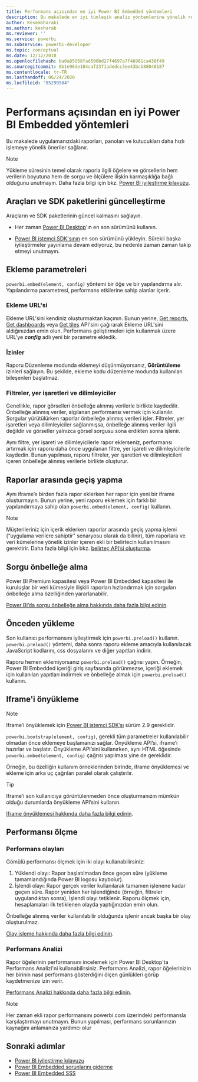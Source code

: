 ```yaml
---
title: Performans açısından en iyi Power BI Embedded yöntemleri
description: Bu makalede en iyi tümleşik analiz yöntemlerine yönelik rehberlik sağlanır
author: KesemSharabi
ms.author: kesharab
ms.reviewer: ''
ms.service: powerbi
ms.subservice: powerbi-developer
ms.topic: conceptual
ms.date: 12/12/2018
ms.openlocfilehash: ba0a85958fad500bd27f4697a7f46961ca430f49
ms.sourcegitcommit: 0b1e96de184caf2371adedcc3ee43bcb88048187
ms.contentlocale: tr-TR
ms.lasthandoff: 06/24/2020
ms.locfileid: "85299584"
---
```

# <a name="power-bi-embedded-performance-best-practices"></a>Performans açısından en iyi Power BI Embedded yöntemleri

Bu makalede uygulamanızdaki raporları, panoları ve kutucukları daha hızlı işlemeye yönelik öneriler sağlanır.

> [!Note]
> Yükleme süresinin temel olarak raporla ilgili öğelere ve görsellerin hem verilerin boyutuna hem de sorgu ve ölçülere ilişkin karmaşıklığa bağlı olduğunu unutmayın. Daha fazla bilgi için bkz. [Power BI iyileştirme kılavuzu](../../guidance/power-bi-optimization.md).

## <a name="update-tools-and-sdk-packages"></a>Araçları ve SDK paketlerini güncelleştirme

Araçların ve SDK paketlerinin güncel kalmasını sağlayın.

* Her zaman [Power BI Desktop](https://powerbi.microsoft.com/desktop/)'ın en son sürümünü kullanın.

* [Power BI istemci SDK'sının](https://github.com/Microsoft/PowerBI-JavaScript) en son sürümünü yükleyin. Sürekli başka iyileştirmeler yayınlama devam ediyoruz, bu nedenle zaman zaman takip etmeyi unutmayın.

## <a name="embed-parameters"></a>Ekleme parametreleri

`powerbi.embed(element, config)` yöntemi bir öğe ve bir yapılandırma alır. Yapılandırma parametresi, performans etkilerine sahip alanlar içerir.

### <a name="embed-url"></a>Ekleme URL'si

Ekleme URL'sini kendiniz oluşturmaktan kaçının. Bunun yerine, [Get reports](/rest/api/power-bi/reports/getreportsingroup), [Get dashboards](/rest/api/power-bi/dashboards/getdashboardsingroup) veya [Get tiles](/rest/api/power-bi/dashboards/gettilesingroup) API'sini çağırarak Ekleme URL'sini aldığınızdan emin olun. Performans geliştirmeleri için kullanmak üzere URL'ye **_config_** adlı yeni bir parametre ekledik.

### <a name="permissions"></a>İzinler

Raporu Düzenleme modunda eklemeyi düşünmüyorsanız, **Görüntüleme** izinleri sağlayın. Bu şekilde, ekleme kodu düzenleme modunda kullanılan bileşenleri başlatmaz.

### <a name="filters-bookmarks-and-slicers"></a>Filtreler, yer işaretleri ve dilimleyiciler

Genellikle, rapor görselleri önbelleğe alınmış verilerle birlikte kaydedilir. Önbelleğe alınmış veriler, algılanan performansı vermek için kullanılır. Sorgular yürütülürken raporlar önbelleğe alınmış verileri işler. Filtreler, yer işaretleri veya dilimleyiciler sağlanmışsa, önbelleğe alınmış veriler ilgili değildir ve görseller yalnızca görsel sorgusu sona erdikten sonra işlenir.

Aynı filtre, yer işareti ve dilimleyicilerle rapor eklerseniz, performansı artırmak için raporu daha önce uygulanan filtre, yer işareti ve dilimleyicilerle kaydedin. Bunun yapılması, raporu filtreler, yer işaretleri ve dilimleyicileri içeren önbelleğe alınmış verilerle birlikte oluşturur.

## <a name="switching-between-reports"></a>Raporlar arasında geçiş yapma

Aynı iframe’e birden fazla rapor eklerken her rapor için yeni bir iframe oluşturmayın. Bunun yerine, yeni raporu eklemek için farklı bir yapılandırmaya sahip olan `powerbi.embed(element, config)` kullanın.

> [!NOTE]
> Müşterileriniz için içerik eklerken raporlar arasında geçiş yapma işlemi (“uygulama verilere sahiptir” senaryosu olarak da bilinir), tüm raporlara ve veri kümelerine yönelik izinler içeren ekli bir belirtecin kullanılmasını gerektirir. Daha fazla bilgi için bkz. [belirteç API’si oluşturma](https://docs.microsoft.com/rest/api/power-bi/embedtoken/generatetoken).

## <a name="query-caching"></a>Sorgu önbelleğe alma

Power BI Premium kapasitesi veya Power BI Embedded kapasitesi ile kuruluşlar bir veri kümesiyle ilişkili raporları hızlandırmak için sorguları önbelleğe alma özelliğinden yararlanabilir.

[Power BI’da sorgu önbelleğe alma hakkında daha fazla bilgi edinin](../../connect-data/power-bi-query-caching.md).

## <a name="preload"></a>Önceden yükleme

Son kullanıcı performansını iyileştirmek için `powerbi.preload()` kullanın. `powerbi.preload()` yöntemi, daha sonra raporu ekleme amacıyla kullanılacak JavaScript kodlarını, css dosyalarını ve diğer yapıtları indirir.

Raporu hemen eklemiyorsanız `powerbi.preload()` çağrısı yapın. Örneğin, Power BI Embedded içeriği giriş sayfasında görünmezse, içeriği eklemek için kullanılan yapıtları indirmek ve önbelleğe almak için `powerbi.preload()` kullanın.

## <a name="bootstrapping-the-iframe"></a>Iframe'i önyükleme

> [!NOTE]
> Iframe’i önyüklemek için [Power BI istemci SDK’sı](https://github.com/Microsoft/PowerBI-JavaScript) sürüm 2.9 gereklidir.

`powerbi.bootstrap(element, config)`, gerekli tüm parametreler kullanılabilir olmadan önce eklemeye başlamanızı sağlar. Önyükleme API’si, iframe’i hazırlar ve başlatır.
Önyükleme API’sini kullanırken, aynı HTML öğesinde `powerbi.embed(element, config)` çağrısı yapılması yine de gereklidir.

Örneğin, bu özelliğin kullanım örneklerinden birinde, iframe önyüklemesi ve ekleme için arka uç çağrıları paralel olarak çalıştırılır.
> [!TIP]
> Iframe’i son kullanıcıya görüntülenmeden önce oluşturmanızın mümkün olduğu durumlarda önyükleme API’sini kullanın.

[Iframe önyüklemesi hakkında daha fazla bilgi edinin](https://github.com/Microsoft/PowerBI-JavaScript/wiki/Bootstrap-For-Better-Performance).

## <a name="measure-performance"></a>Performansı ölçme

### <a name="performance-events"></a>Performans olayları

Gömülü performansı ölçmek için iki olayı kullanabilirsiniz:

1. Yüklendi olayı: Rapor başlatılmadan önce geçen süre (yükleme tamamlandığında Power BI logosu kaybolur).
2. İşlendi olayı: Rapor gerçek veriler kullanılarak tamamen işlenene kadar geçen süre. Rapor yeniden her işlendiğinde (örneğin, filtreler uygulandıktan sonra), İşlendi olayı tetiklenir. Raporu ölçmek için, hesaplamaları ilk tetiklenen olayda yaptığınızdan emin olun.

Önbelleğe alınmış veriler kullanılabilir olduğunda işlenir ancak başka bir olay oluşturulmaz.

[Olay işleme hakkında daha fazla bilgi edinin](https://github.com/Microsoft/PowerBI-JavaScript/wiki/Handling-Events).

### <a name="performance-analyzer"></a>Performans Analizi

Rapor öğelerinin performansını incelemek için Power BI Desktop'ta Performans Analizi'ni kullanabilirsiniz.
Performans Analizi, rapor öğelerinizin her birinin nasıl performans gösterdiğini ölçen günlükleri görüp kaydetmenize izin verir.

[Performans Analizi hakkında daha fazla bilgi edinin](../../create-reports/desktop-performance-analyzer.md).

> [!NOTE]
> Her zaman ekli rapor performansını powerbi.com üzerindeki performansla karşılaştırmayı unutmayın. Bunun yapılması, performans sorunlarınızın kaynağını anlamanıza yardımcı olur

## <a name="next-steps"></a>Sonraki adımlar

* [Power BI iyileştirme kılavuzu](../../guidance/power-bi-optimization.md)
* [Power BI Embedded sorunlarını giderme](embedded-troubleshoot.md)
* [Power BI Embedded SSS](embedded-faq.md)
